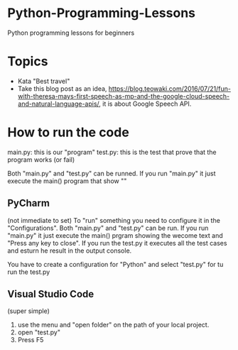 # Python-Programming-Lessons
Python programming lessons for beginners


# Topics

- Kata "Best travel"
- Take this blog post as an idea, https://blog.teowaki.com/2016/07/21/fun-with-theresa-mays-first-speech-as-mp-and-the-google-cloud-speech-and-natural-language-apis/, it is about Google Speech API.

# How to run the code

main.py: this is our "program"
test.py: this is the test that prove that the program works (or fail)

Both "main.py" and "test.py" can be runned.
If you run "main.py" it just execute the main() program that show ""

## PyCharm

(not immediate to set)
To "run" something you need to configure it in the "Configurations".
Both "main.py" and "test.py" can be run.
If you run "main.py" it just execute the main() prgram showing the wecome text and "Press any key to close".
If you run the test.py it executes all the test cases and esturn he result in the output console.

You have to create a configuration for "Python" and select "test.py" for 
tu run the test.py 

## Visual Studio Code

(super simple)
1. use the menu and "open folder" on the path of your local project.
2. open "test.py"
3. Press F5